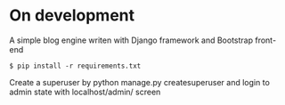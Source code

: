 # On development
A simple blog engine writen with Django framework and Bootstrap front-end
```
$ pip install -r requirements.txt
```
Create a superuser by python manage.py createsuperuser and login to admin state with localhost/admin/ screen

